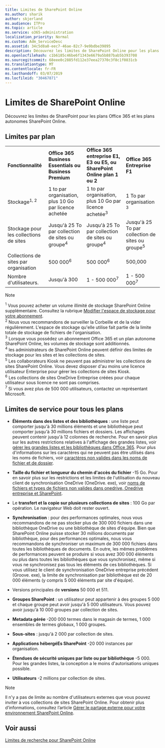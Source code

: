 ```yaml
---
title: Limites de SharePoint Online
ms.author: sharik
author: skjerland
ms.audience: ITPro
ms.topic: article
ms.service: o365-administration
localization_priority: Normal
ms.custom: Adm_ServiceDesc
ms.assetid: 34c5d8a8-eec7-46ae-82c7-9e9bdbe39895
description: Découvrez les limites de SharePoint Online pour les plans Office 365 Entreprise et pour les plans autonomes.
ms.openlocfilehash: c1b6185c46be6f1343e6679a5b887bab5b393708
ms.sourcegitcommit: 68eee0c2885fd112e37eea27370c3f8c1f0831cb
ms.translationtype: MT
ms.contentlocale: fr-FR
ms.lasthandoff: 03/07/2019
ms.locfileid: "30467871"
---
```

# <a name="sharepoint-online-limits"></a>Limites de SharePoint Online

Découvrez les limites de SharePoint pour les plans Office 365 et les plans autonomes SharePoint Online.
  
## <a name="limits-by-plan"></a>Limites par plan

|||||
|:-----|:-----|:-----|:-----|
|**Fonctionnalité** <br/> |**Office 365 Business Essentials ou Business Premium** <br/> |**Office 365 entreprise E1, E3 ou E5, ou SharePoint Online plan 1 ou 2** <br/> | **Office 365 Entreprise F1** <br/> |
|Stockage<sup>1, 2</sup> <br/> |1 to par organisation, plus 10 Go par licence achetée  <br/> |1 to par organisation, plus 10 Go par licence achetée<sup>3</sup> <br/> |1 To par organisation <sup>3</sup> <br/> |
|Stockage pour les collections de sites  <br/> |Jusqu'à 25 To par collection de sites ou groupe<sup>4</sup> <br/> |Jusqu'à 25 To par collection de sites ou groupe<sup>4</sup> <br/> |Jusqu'à 25 To par collection de sites ou groupe<sup>5</sup> <br/> |
|Collections de sites par organisation  <br/> |500 000<sup>6</sup> <br/> |500 000<sup>6</sup> <br/> |500,000<br/> |
|Nombre d'utilisateurs.  <br/> |Jusqu'à 300  <br/> |1 - 500 000<sup>7</sup> <br/> |1 - 500 000<sup>7</sup> <br/> |
   
> [!NOTE]
> <sup>1</sup> Vous pouvez acheter un volume illimité de stockage SharePoint Online supplémentaire. Consultez la rubrique [Modifier l'espace de stockage pour votre abonnement](https://support.office.com/article/96EA3533-DE64-4B01-839A-C560875A662C). 
<br/><sup>2</sup> Nous vous recommandons de surveiller la Corbeille et de la vider régulièrement. L'espace de stockage qu'elle utilise fait partie de la limite totale de stockage de fichiers de l'organisation. 
<br/> <sup>3</sup> Lorsque vous possédez un abonnement Office 365 et un plan autonome SharePoint Online, les volumes de stockage sont additionnés. 
<br/><sup>4</sup> les administrateurs de SharePoint Online peuvent définir des limites de stockage pour les sites et les collections de sites.
<br/> <sup>5</sup> Les collaborateurs Kiosk ne peuvent pas administrer les collections de sites SharePoint Online. Vous devez disposer d'au moins une licence utilisateur Enterprise pour gérer les collections de sites Kiosk. 
<br/> <sup>6</sup> Les collections de sites OneDrive Entreprise créées pour chaque utilisateur sous licence ne sont pas comprises. 
<br/><sup>7</sup> Si vous avez plus de 500 000 utilisateurs, contactez un représentant Microsoft. 
  

  
## <a name="service-limits-for-all-plans"></a>Limites de service pour tous les plans

- **Éléments dans des listes et des bibliothèques** : une liste peut comporter jusqu'à 30 millions éléments et une bibliothèque peut comporter jusqu'à 30 millions fichiers et dossiers. Les affichages peuvent contenir jusqu'à 12 colonnes de recherche. Pour en savoir plus sur les autres restrictions relatives à l'affichage des grandes listes, voir [gérer les grandes listes et les bibliothèques dans Office 365](https://support.office.com/article/b4038448-ec0e-49b7-b853-679d3d8fb784). Pour plus d'informations sur les caractères qui ne peuvent pas être utilisés dans les noms de fichiers, voir [caractères non valides dans les noms de fichier et de dossier](https://support.office.com/article/64883a5d-228e-48f5-b3d2-eb39e07630fa).

- **Taille du fichier et longueur du chemin d'accès du fichier** -15 Go. Pour en savoir plus sur les restrictions et les limites de l'utilisation du nouveau client de synchronisation OneDrive (OneDrive. exe), voir [noms de fichiers et types de fichiers non valides dans onedrive, Onedrive entreprise et SharePoint](https://support.office.com/article/64883a5d-228e-48f5-b3d2-eb39e07630fa).

- Le **transfert et la copie sur plusieurs collections de sites** : 100 Go par opération. Le navigateur Web doit rester ouvert.

- **Synchronisation** : pour des performances optimales, nous vous recommandons de ne pas stocker plus de 300 000 fichiers dans une bibliothèque OneDrive ou une bibliothèque de sites d'équipe. Bien que SharePoint Online puisse stocker 30 millions documents par bibliothèque, pour des performances optimales, nous vous recommandons de synchroniser un maximum de 300 000 fichiers dans toutes les bibliothèques de documents. En outre, les mêmes problèmes de performances peuvent se produire si vous avez 300 000 éléments ou plus dans toutes les bibliothèques que vous synchronisez, même si vous ne synchronisez pas tous les éléments de ces bibliothèques. Si vous utilisez le client de synchronisation OneDrive entreprise précédent (Groove. exe), la limite de synchronisation par bibliothèque est de 20 000 éléments (y compris 5 000 éléments par site d'équipe).

- Versions principales de **versions** 50 000 et 511.

- **Groupes SharePoint** : un utilisateur peut appartenir à des groupes 5 000 et chaque groupe peut avoir jusqu'à 5 000 utilisateurs. Vous pouvez avoir jusqu'à 10 000 groupes par collection de sites.

- **Metadata gérée** -200 000 termes dans le magasin de termes, 1 000 ensembles de termes globaux, 1 000 groupes.

- **Sous-sites** : jusqu'à 2 000 par collection de sites.

- **Applications hébergéEs SharePoint** -20 000 instances par organisation.

- **Étendues de sécurité uniques par liste ou par bibliothèque** -5 000. Pour les grandes listes, la conception a le moins d'autorisations uniques possible.

- **Utilisateurs** -2 millions par collection de sites.

> [!NOTE]
> Il n'y a pas de limite au nombre d'utilisateurs externes que vous pouvez inviter à vos collections de sites SharePoint Online. Pour obtenir plus d’informations, consultez l’article [Gérer le partage externe pour votre environnement SharePoint Online](/sharepoint/external-sharing-overview).

## <a name="see-also"></a>Voir aussi

[Limites de recherche pour SharePoint Online](/sharepoint/search-limits)